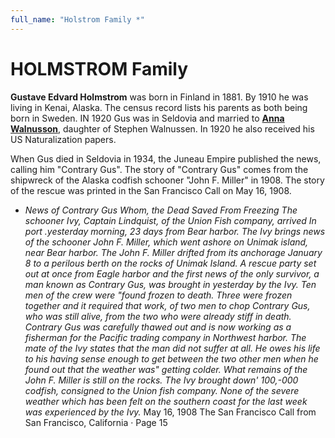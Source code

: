 ```yaml
---
full_name: "Holstrom Family *"
---
```

# HOLMSTROM Family

**Gustave Edvard Holmstrom** was born in Finland in 1881.  By 1910 he was living in Kenai, Alaska.  The census record lists his parents as both being born in Sweden. IN 1920 Gus was in Seldovia and married to [**Anna
Walnusson**](..people/Holmstrom_Anna_Walmusson.md), daughter of Stephen Walnussen. In 1920 he also received his US Naturalization papers. 

When Gus died in Seldovia in 1934, the Juneau Empire published the news, calling him "Contrary Gus". The story of "Contrary Gus" comes from the shipwreck of the Alaska codfish schooner "John F. Miller" in 1908. The story of the rescue was printed in the San Francisco Call on May 16, 1908.

- *News of Contrary Gus Whom, the Dead Saved From Freezing The schooner Ivy, Captain Lindquist, of the Union Fish company, arrived In port .yesterday morning, 23 days from Bear harbor. The Ivy brings news of the schooner John F. Miller, which went ashore on Unimak island, near Bear harbor. The John F. Miller drifted from its anchorage January 8 to a perilous berth on the rocks of Unimak Island. A rescue party set out at once from Eagle harbor and the first news of the only survivor, a man known as Contrary Gus, was brought in yesterday by the Ivy. Ten men of the crew were "found frozen to death. Three were frozen together and it required that work, of two men to chop Contrary Gus, who was still alive, from the two who were already stiff in death. Contrary Gus was carefully thawed out and is now working as a fisherman for the Pacific trading company in Northwest harbor. The mate of the Ivy states that the man did not suffer at all. He owes his life to his having sense enough to get between the two other men when he found out that the weather was" getting colder. What remains of the John F. Miller is still on the rocks. The Ivy brought down' 100,-000 codfish, consigned to the Union fish company. None of the severe weather which has been felt on the southern coast for the last week was experienced by the Ivy.* 
           May 16, 1908  The San Francisco Call from San Francisco, California · Page 15

